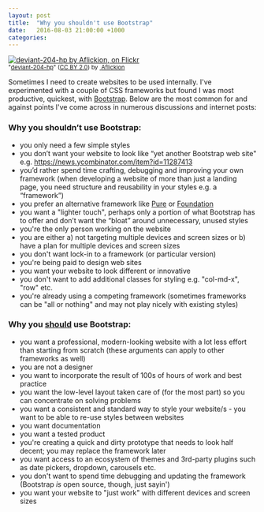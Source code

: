 ```yaml
---
layout: post
title:  "Why you shouldn't use Bootstrap"
date:   2016-08-03 21:00:00 +1000
categories:
---
```

<div style='margin-bottom:10px' about='https://farm4.static.flickr.com/3258/2809583137_1f0e6ef808.jpg'><a href='https://www.flickr.com/photos/fotosbyflick/2809583137/' target='_blank'><img xmlns:dct='http://purl.org/dc/terms/' href='http://purl.org/dc/dcmitype/StillImage' rel='dct:type' src='https://farm4.static.flickr.com/3258/2809583137_1f0e6ef808.jpg' alt='deviant-204-hp by Aflickion, on Flickr' title='deviant-204-hp by Aflickion, on Flickr' border='0'/></a><br/><small>&quot;<a href='https://www.flickr.com/photos/fotosbyflick/2809583137/' target='_blank'>deviant-204-hp</a>&quot;&nbsp;(<a rel='license' href='https://creativecommons.org/licenses/by/2.0/' target='_blank'>CC BY 2.0</a>)&nbsp;by&nbsp;<a href='https://www.flickr.com/people/fotosbyflick/' target='_blank'>&nbsp;</a><a xmlns:cc='http://creativecommons.org/ns#' rel='cc:attributionURL' property='cc:attributionName' href='https://www.flickr.com/people/fotosbyflick/' target='_blank'>Aflickion</a></small></div>

Sometimes I need to create websites to be used internally. I've experimented with a couple of CSS frameworks but found I was most productive, quickest, with [Bootstrap][1]. Below are the most common for and against points I've come across in numerous discussions and internet posts:

### Why you __shouldn’t__ use Bootstrap:

- you only need a few simple styles
- you don’t want your website to look like “yet another Bootstrap web site" e.g. <https://news.ycombinator.com/item?id=11287413>
- you’d rather spend time crafting, debugging and improving your own framework (when developing a website of more than just a landing page, you need structure and reusability in your styles e.g. a “framework”)
- you prefer an alternative framework like [Pure][3] or [Foundation][4]
- you want a "lighter touch", perhaps only a portion of what Bootstrap has to offer and don’t want the “bloat” around unnecessary, unused styles
- you're the only person working on the website
- you are either a) not targeting multiple devices and screen sizes or b) have a plan for multiple devices and screen sizes
- you don't want lock-in to a framework (or particular version)
- you're being paid to design web sites
- you want your website to look different or innovative
- you don't want to add additional classes for styling e.g. "col-md-x", "row" etc.
- you're already using a competing framework (sometimes frameworks can be "all or nothing" and may not play nicely with existing styles)

### Why you __[should][2]__ use Bootstrap:

- you want a professional, modern-looking website with a lot less effort than starting from scratch (these arguments can apply to other frameworks as well)
- you are not a designer
- you want to incorporate the result of 100s of hours of work and best practice
- you want the low-level layout taken care of (for the most part) so you can concentrate on solving problems
- you want a consistent and standard way to style your website/s - you want to be able to re-use styles between websites
- you want documentation
- you want a tested product
- you're creating a quick and dirty prototype that needs to look half decent; you may replace the framework later
- you want access to an ecosystem of themes and 3rd-party plugins such as date pickers, dropdown, carousels etc.
- you don't want to spend time debugging and updating the framework (Bootstrap *is* open source, though, just sayin')
- you want your website to "just work" with different devices and screen sizes

[1]: https://getbootstrap.com/
[2]: http://www.zingdesign.com/twitter-bootstrap-decision-time/
[3]: http://purecss.io/
[4]: http://foundation.zurb.com/
